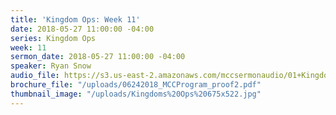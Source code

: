 ```yaml
---
title: 'Kingdom Ops: Week 11'
date: 2018-05-27 11:00:00 -04:00
series: Kingdom Ops
week: 11
sermon_date: 2018-05-27 11:00:00 -04:00
speaker: Ryan Snow
audio_file: https://s3.us-east-2.amazonaws.com/mccsermonaudio/01+Kingdom+Ops_+Power+1.lite.mp3
brochure_file: "/uploads/06242018_MCCProgram_proof2.pdf"
thumbnail_image: "/uploads/Kingdoms%20Ops%20675x522.jpg"
---
```


